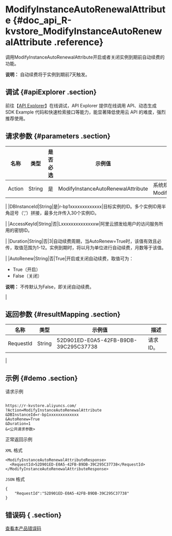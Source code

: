 # ModifyInstanceAutoRenewalAttribute {#doc_api_R-kvstore_ModifyInstanceAutoRenewalAttribute .reference}

调用ModifyInstanceAutoRenewalAttribute开启或者关闭实例到期前自动续费的功能。

**说明：** 自动续费将于实例到期前7天触发。

## 调试 {#apiExplorer .section}

前往【[API Explorer](https://api.aliyun.com/#product=R-kvstore&api=ModifyInstanceAutoRenewalAttribute)】在线调试，API Explorer 提供在线调用 API、动态生成 SDK Example 代码和快速检索接口等能力，能显著降低使用云 API 的难度，强烈推荐使用。

## 请求参数 {#parameters .section}

|名称|类型|是否必选|示例值|描述|
|--|--|----|---|--|
|Action|String|是|ModifyInstanceAutoRenewalAttribute|系统规定参数，取值：ModifyInstanceAutoRenewalAttribute。

 |
|DBInstanceId|String|是|r-bp1xxxxxxxxxxxxx|目标实例的ID。多个实例ID用半角逗号（‘,’）拼接，最多允许传入30个实例ID。

 |
|AccessKeyId|String|否|Lxxxxxxxxxxxxxxw|阿里云颁发给用户的访问服务所用的密钥ID。

 |
|Duration|String|否|3|自动续费周期，当AutoRenew=True时，该值有效且必传，取值范围为1-12。实例到期时，将以月为单位进行自动续费，月数等于该值。

 |
|AutoRenew|String|否|True|开启或关闭自动续费，取值可为：

 -   True（开启）
-   False（关闭）

 **说明：** 不传默认为False，即关闭自动续费。

 |

## 返回参数 {#resultMapping .section}

|名称|类型|示例值|描述|
|--|--|---|--|
|RequestId|String|52D901ED-E0A5-42FB-B9DB-39C295C37738|请求ID。

 |

## 示例 {#demo .section}

请求示例

``` {#request_demo}

https://r-kvstore.aliyuncs.com/
?Action=ModifyInstanceAutoRenewalAttribute
&DBInstanceId=r-bp1xxxxxxxxxxxxx
&AutoRenew=True
&Duration=1
&<公共请求参数>

```

正常返回示例

`XML` 格式

``` {#xml_return_success_demo}
<ModifyInstanceAutoRenewalAttributeResponse>
  <RequestId>52D901ED-E0A5-42FB-B9DB-39C295C37738</RequestId>
</ModifyInstanceAutoRenewalAttributeResponse>

```

`JSON` 格式

``` {#json_return_success_demo}
{
	"RequestId":"52D901ED-E0A5-42FB-B9DB-39C295C37738"
}
```

## 错误码 { .section}

[查看本产品错误码](https://error-center.aliyun.com/status/product/R-kvstore)

